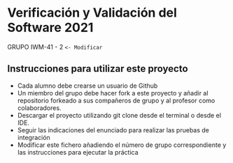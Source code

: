 # Verificación y Validación del Software 2021
GRUPO IWM-41 - 2 ``<- Modificar``

## Instrucciones para utilizar este proyecto

* Cada alumno debe crearse un usuario de Github
* Un miembro del grupo debe hacer fork a este proyecto y añadir al repositorio forkeado a sus compañeros de grupo y al profesor como colaboradores.
* Descargar el proyecto utilizando git clone desde el terminal o desde el IDE.
* Seguir las indicaciones del enunciado para realizar las pruebas de integración
* Modificar este fichero añadiendo el número de grupo correspondiente y las instrucciones para ejecutar la práctica
